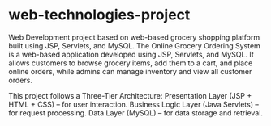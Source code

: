 # web-technologies-project
Web Development project based on web-based grocery shopping platform built using JSP, Servlets, and MySQL.
The Online Grocery Ordering System is a web-based application developed using JSP, Servlets, and MySQL.
It allows customers to browse grocery items, add them to a cart, and place online orders, while admins can manage inventory and view all customer orders.

This project follows a Three-Tier Architecture:
Presentation Layer (JSP + HTML + CSS) – for user interaction.
Business Logic Layer (Java Servlets) – for request processing.
Data Layer (MySQL) – for data storage and retrieval.
